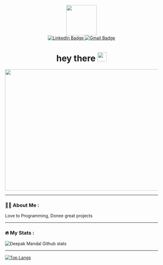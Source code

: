 

<div id="header" align="center">
  <img src="https://media.giphy.com/media/RN8FdaB6T1bkkI5n4I/giphy.gif" width="100"/>
  <div id="badges">
    <a href="https://linkedin.com/in/deepak-mandal-7b750318b/">
      <img src="https://img.shields.io/badge/LinkedIn-blue?style=for-the-badge&logo=linkedin&logoColor=white" alt="LinkedIn Badge"/>
    </a>
    <a href="mailto:deepak379mandal@gmail.com">
      <img src="https://img.shields.io/badge/Gmail-red?style=for-the-badge&logo=gmail&logoColor=white" alt="Gmail Badge"/>
    </a>
    <br/>
    <img src="https://komarev.com/ghpvc/?username=depak379mandal&style=flat-square&color=blue" alt=""/>
  </div>
  <h1>
    hey there
    <img src="https://media.giphy.com/media/hvRJCLFzcasrR4ia7z/giphy.gif" width="30px"/>
  </h1>
</div>
<div align="center">
  <img src="https://media.giphy.com/media/Y4ak9Ki2GZCbJxAnJD/giphy.gif" width="600" height="400"/>
</div>

---



### :man_technologist: About Me :
 Love to Programming, Donee great projects

---


### :fire: My Stats :
<img src="https://github-readme-stats.vercel.app/api/top-langs?username=depak379mandal&show_icons=true&theme=blueberry&locale=en&layout=compact" alt="Deepak Mandal Github stats" />

---



[![Top Langs](https://github-readme-stats.vercel.app/api/top-langs/?username=depak379mandal&theme=blueberry)](https://github.com/anuraghazra/github-readme-stats)
